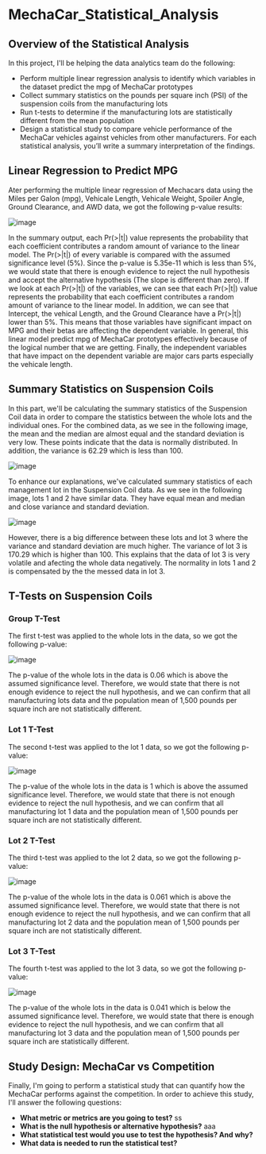 # MechaCar_Statistical_Analysis

## Overview of the Statistical Analysis
In this project, I'll be helping the data analytics team do the following:
 - Perform multiple linear regression analysis to identify which variables in the dataset predict the mpg of MechaCar prototypes
 - Collect summary statistics on the pounds per square inch (PSI) of the suspension coils from the manufacturing lots
 - Run t-tests to determine if the manufacturing lots are statistically different from the mean population
 - Design a statistical study to compare vehicle performance of the MechaCar vehicles against vehicles from other manufacturers. For each statistical analysis, you’ll write a summary interpretation of the findings.

## Linear Regression to Predict MPG
Ater performing the multiple linear regression of Mechacars data using the Miles per Galon (mpg), Vehicale Length, Vehicale Weight, Spoiler Angle, Ground Clearance, and AWD data, we got the following p-value results:												
														
![image](https://user-images.githubusercontent.com/80184581/128578745-1b6246a0-3b05-438e-95dc-5bc6c23533df.png)

In the summary output, each Pr(>|t|) value represents the probability that each coefficient contributes a random amount of variance to the linear model. The Pr(>|t|) of every variable is compared with the assumed significance level (5%). Since the p-value is 5.35e-11 which is less than 5%, we would state that there is enough evidence to reject the null hypothesis and accept the alternative hypothesis (The slope is different than zero). If we look at each Pr(>|t|) of the variables, we can see that each Pr(>|t|) value represents the probability that each coefficient contributes a random amount of variance to the linear model. In addition, we can see that Intercept, the vehical Length, and the Ground Clearance have a Pr(>|t|) lower than 5%. This means that those variables have significant impact on MPG and their betas are affecting the dependent variable. In general, this linear model predict mpg of MechaCar prototypes effectively because of the logical number that we are getting. Finally, the independent variables that have impact on the dependent variable are major cars parts especially the vehicale length. 

## Summary Statistics on Suspension Coils
In this part, we'll be calculating the summary statistics of the Suspension Coil data in order to compare the statistics between the whole lots and the individual ones. For the combined data, as we see in the following image, the mean and the median are almost equal and the standard deviation is very low. These points indicate that the data is normally distributed. In addition, the variance is 62.29 which is less than 100. 

![image](https://user-images.githubusercontent.com/80184581/128585450-d3c4ef97-172b-4d9b-af8d-3e00d0d6d629.png)

To enhance our explanations, we've calculated summary statistics of each management lot in the Suspension Coil data. As we see in the following image, lots 1 and 2 have similar data. They have equal mean and median and close variance and standard  deviation. 

![image](https://user-images.githubusercontent.com/80184581/128585572-a7ff37d4-75c2-448a-857a-df36cc9bc8f0.png)

However, there is a big difference between these lots and lot 3 where the variance and standard deviation are much higher. The variance of lot 3 is 170.29 which is higher than 100. This explains that the data of lot 3 is very volatile and afecting the whole data negatively. The normality in lots 1 and 2 is compensated by the the messed data in lot 3. 

## T-Tests on Suspension Coils
### Group T-Test
The first t-test was applied to the whole lots in the data, so we got the following p-value:

![image](https://user-images.githubusercontent.com/80184581/128586490-1b2d3337-61fc-4ae0-900b-d734c37d15c0.png)

The p-value of the whole lots in the data is 0.06 which is above the assumed significance level. Therefore, we would state that there is not enough evidence to reject the null hypothesis, and we can confirm that all manufacturing lots data and the population mean of 1,500 pounds per square inch are not statistically different.

### Lot 1 T-Test
The second t-test was applied to the lot 1 data, so we got the following p-value:

![image](https://user-images.githubusercontent.com/80184581/128586527-f362318d-218b-4fe5-9ac2-d567e2556569.png)

The p-value of the whole lots in the data is 1 which is above the assumed significance level. Therefore, we would state that there is not enough evidence to reject the null hypothesis, and we can confirm that all manufacturing lot 1 data and the population mean of 1,500 pounds per square inch are not statistically different.

### Lot 2 T-Test
The third t-test was applied to the lot 2 data, so we got the following p-value:

![image](https://user-images.githubusercontent.com/80184581/128586593-4fdc58bc-bfe2-4872-b33b-b26fc9df4e03.png)

The p-value of the whole lots in the data is 0.061 which is above the assumed significance level. Therefore, we would state that there is not enough evidence to reject the null hypothesis, and we can confirm that all manufacturing lot 2 data and the population mean of 1,500 pounds per square inch are not statistically different.

### Lot 3 T-Test
The fourth t-test was applied to the lot 3 data, so we got the following p-value:

![image](https://user-images.githubusercontent.com/80184581/128586390-06dd63d6-91d8-4745-9caa-fc0abb712c6a.png)

The p-value of the whole lots in the data is 0.041 which is below the assumed significance level. Therefore, we would state that there is enough evidence to reject the null hypothesis, and we can confirm that all manufacturing lot 3 data and the population mean of 1,500 pounds per square inch are statistically different.

## Study Design: MechaCar vs Competition
Finally, I'm going to perform a statistical study that can quantify how the MechaCar performs against the competition. In order to achieve this study, I'll answer the following questions:
 - **What metric or metrics are you going to test?**
 	ss
 - **What is the null hypothesis or alternative hypothesis?** aaa
 - **What statistical test would you use to test the hypothesis? And why?**
 - **What data is needed to run the statistical test?**

